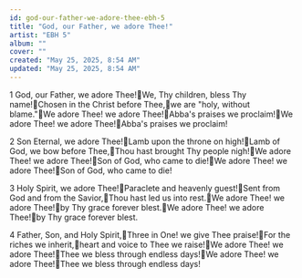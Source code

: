 ```yaml
---
id: god-our-father-we-adore-thee-ebh-5
title: "God, our Father, we adore Thee!"
artist: "EBH 5"
album: ""
cover: ""
created: "May 25, 2025, 8:54 AM"
updated: "May 25, 2025, 8:54 AM"
---
```


1 God, our Father, we adore Thee!We, Thy children, bless Thy name!Chosen in the Christ before Thee,we are "holy, without blame."We adore Thee! we adore Thee!Abba's praises we proclaim!We adore Thee! we adore Thee!Abba's praises we proclaim!

2 Son Eternal, we adore Thee!Lamb upon the throne on high!Lamb of God, we bow before Thee,Thou hast brought Thy people nigh!We adore Thee! we adore Thee!Son of God, who came to die!We adore Thee! we adore Thee!Son of God, who came to die!

3 Holy Spirit, we adore Thee!Paraclete and heavenly guest!Sent from God and from the Savior,Thou hast led us into rest.We adore Thee! we adore Thee!by Thy grace forever blest.We adore Thee! we adore Thee!by Thy grace forever blest.

4 Father, Son, and Holy Spirit,Three in One! we give Thee praise!For the riches we inherit,heart and voice to Thee we raise!We adore Thee! we adore Thee!Thee we bless through endless days!We adore Thee! we adore Thee!Thee we bless through endless days!


